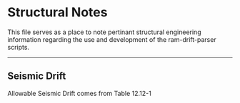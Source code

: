 # Structural Notes

This file serves as a place to note pertinant structural engineering
information regarding the use and development of the ram-drift-parser scripts.

---

## Seismic Drift

Allowable Seismic Drift comes from Table 12.12-1




